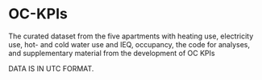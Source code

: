 # OC-KPIs
The curated dataset from the five apartments with heating use, electricity use, hot- and cold water use and IEQ, occupancy, the code for analyses, and supplementary material from the development of OC KPIs

DATA IS IN UTC FORMAT.
